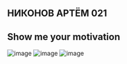 ## НИКОНОВ АРТЁМ 021
## Show me your motivation
![image](https://i.redd.it/gzfy1bez4t311.png)
![image](https://preview.redd.it/a3nyav7le2m71.jpg)
![image](https://images-wixmp-ed30a86b8c4ca887773594c2.wixmp.com/f/f725657a-7f33-48c5-becc-f382ce3d8888/d4ojnms-7985dcbb-bc9f-4c6f-a8b1-1be2651e3b31.jpg?token=eyJ0eXAiOiJKV1QiLCJhbGciOiJIUzI1NiJ9.eyJzdWIiOiJ1cm46YXBwOjdlMGQxODg5ODIyNjQzNzNhNWYwZDQxNWVhMGQyNmUwIiwiaXNzIjoidXJuOmFwcDo3ZTBkMTg4OTgyMjY0MzczYTVmMGQ0MTVlYTBkMjZlMCIsIm9iaiI6W1t7InBhdGgiOiJcL2ZcL2Y3MjU2NTdhLTdmMzMtNDhjNS1iZWNjLWYzODJjZTNkODg4OFwvZDRvam5tcy03OTg1ZGNiYi1iYzlmLTRjNmYtYThiMS0xYmUyNjUxZTNiMzEuanBnIn1dXSwiYXVkIjpbInVybjpzZXJ2aWNlOmZpbGUuZG93bmxvYWQiXX0.VSQiaCdR7zrtKGnNC2pSqw4t620Jo3PPc8rSmHZyAw8)
